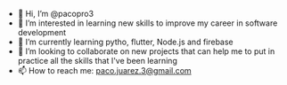 - 👋 Hi, I’m @pacopro3
- 👀 I’m interested in learning new skills to improve my career in software development
- 🌱 I’m currently learning pytho, flutter, Node.js and firebase
- 💞️ I’m looking to collaborate on new projects that can help me to put in practice all the skills that I've been learning
- 📫 How to reach me: paco.juarez.3@gmail.com

<!---
pacopro3/pacopro3 is a ✨ special ✨ repository because its `README.md` (this file) appears on your GitHub profile.
You can click the Preview link to take a look at your changes.
--->
